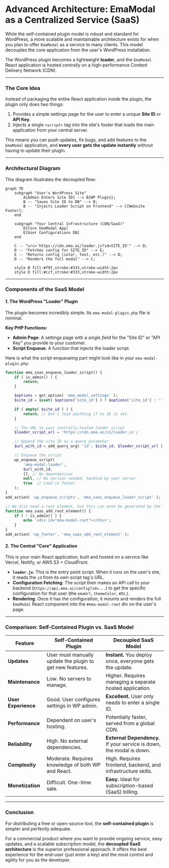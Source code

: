 # Advanced Architecture: EmaModal as a Centralized Service (SaaS)

While the self-contained plugin model is robust and standard for WordPress, a more scalable and maintainable architecture exists for when you plan to offer `EmaModal` as a service to many clients. This model decouples the core application from the user's WordPress installation.

The WordPress plugin becomes a lightweight **loader**, and the `EmaModal` React application is hosted centrally on a high-performance Content Delivery Network (CDN).

---

### The Core Idea

Instead of packaging the entire React application inside the plugin, the plugin only does two things:

1.  Provides a simple settings page for the user to enter a unique **Site ID** or **API Key**.
2.  Injects a single `<script>` tag into the site's footer that loads the main application from your central server.

This means you can push updates, fix bugs, and add features to the `EmaModal` application, and **every user gets the update instantly** without having to update their plugin.

---

### Architectural Diagram

This diagram illustrates the decoupled flow:

```mermaid
graph TD
    subgraph "User's WordPress Site"
        A[Admin Enters Site ID] --> B{WP Plugin};
        B -- "Saves Site ID to DB" --> B;
        B -- "Injects Loader Script on Frontend" --> C[Website Footer];
    end

    subgraph "Your Central Infrastructure (CDN/SaaS)"
        D[Core EmaModal App]
        E[User Configurations DB]
    end

    C -- "src='https://cdn.ema.ai/loader.js?id=SITE_ID'" --> D;
    D -- "Fetches config for SITE_ID" --> E;
    E -- "Returns config (color, text, etc.)" --> D;
    D -- "Renders the full modal" --> C;

    style B fill:#f9f,stroke:#333,stroke-width:2px
    style D fill:#ccf,stroke:#333,stroke-width:2px
```

---

### Components of the SaaS Model

#### 1. The WordPress "Loader" Plugin

The plugin becomes incredibly simple. Its `ema-modal-plugin.php` file is minimal.

**Key PHP Functions:**

- **Admin Page**: A settings page with a _single field_ for the "Site ID" or "API Key" you provide to your customer.
- **Script Enqueue**: A function that injects the loader script.

Here is what the script enqueueing part might look like in your `ema-modal-plugin.php`:

```php
function ema_saas_enqueue_loader_script() {
    if ( is_admin() ) {
        return;
    }

    $options = get_option( 'ema_modal_settings' );
    $site_id = isset( $options['site_id'] ) ? $options['site_id'] : '';

    if ( empty( $site_id ) ) {
        return; // Don't load anything if no ID is set.
    }

    // The URL to your centrally hosted loader script
    $loader_script_url = 'https://cdn.ema.ai/v1/loader.js';

    // Append the site ID as a query parameter
    $url_with_id = add_query_arg( 'id', $site_id, $loader_script_url );

    // Enqueue the script
    wp_enqueue_script(
        'ema-modal-loader',
        $url_with_id,
        [], // No dependencies
        null, // No version needed, handled by your server
        true  // Load in footer
    );
}
add_action( 'wp_enqueue_scripts', 'ema_saas_enqueue_loader_script' );

// We also need a root element, but this can even be generated by the loader script itself.
function ema_saas_add_root_element() {
    if ( ! is_admin() ) {
        echo '<div id="ema-modal-root"></div>';
    }
}
add_action( 'wp_footer', 'ema_saas_add_root_element' );
```

#### 2. The Central "Core" Application

This is your main React application, built and hosted on a service like Vercel, Netlify, or AWS S3 + CloudFront.

- **`loader.js`**: This is the entry point script. When it runs on the user's site, it reads the `id` from its own script tag's URL.
- **Configuration Fetching**: The script then makes an API call to your backend (`https://api.ema.ai/config?id=...`) to get the specific configuration for that user (the `emaUrl`, `themeColor`, etc.).
- **Rendering**: Once it has the configuration, it mounts and renders the full `EmaModal` React component into the `#ema-modal-root` div on the user's page.

---

### Comparison: Self-Contained Plugin vs. SaaS Model

| Feature             | Self-Contained Plugin                                     | Decoupled SaaS Model                                                 |
| ------------------- | --------------------------------------------------------- | -------------------------------------------------------------------- |
| **Updates**         | User must manually update the plugin to get new features. | **Instant.** You deploy once, everyone gets the update.              |
| **Maintenance**     | Low. No servers to manage.                                | Higher. Requires managing a separate hosted application.             |
| **User Experience** | Good. User configures settings in WP admin.               | **Excellent.** User only needs to enter a single ID.                 |
| **Performance**     | Dependent on user's hosting.                              | Potentially faster, served from a global CDN.                        |
| **Reliability**     | High. No external dependencies.                           | **External Dependency.** If your service is down, the modal is down. |
| **Complexity**      | Moderate. Requires knowledge of both WP and React.        | High. Requires frontend, backend, and infrastructure skills.         |
| **Monetization**    | Difficult. One-time sale.                                 | **Easy.** Ideal for subscription-based (SaaS) billing.               |

---

### Conclusion

For distributing a free or open-source tool, the **self-contained plugin** is simpler and perfectly adequate.

For a commercial product where you want to provide ongoing service, easy updates, and a scalable subscription model, the **decoupled SaaS architecture** is the superior professional approach. It offers the best experience for the end-user (just enter a key) and the most control and agility for you as the developer.
